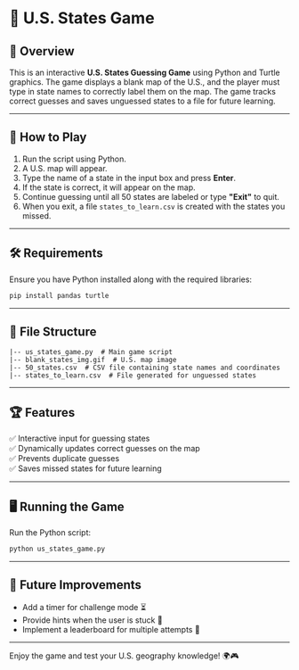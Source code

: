 # 📌 U.S. States Game  

## 📝 Overview  
This is an interactive **U.S. States Guessing Game** using Python and Turtle graphics. The game displays a blank map of the U.S., and the player must type in state names to correctly label them on the map. The game tracks correct guesses and saves unguessed states to a file for future learning.

---

## 🚀 How to Play  
1. Run the script using Python.  
2. A U.S. map will appear.  
3. Type the name of a state in the input box and press **Enter**.  
4. If the state is correct, it will appear on the map.  
5. Continue guessing until all 50 states are labeled or type **"Exit"** to quit.  
6. When you exit, a file `states_to_learn.csv` is created with the states you missed.  

---

## 🛠 Requirements  
Ensure you have Python installed along with the required libraries:  
```bash
pip install pandas turtle
```

---

## 📂 File Structure  
```
|-- us_states_game.py  # Main game script
|-- blank_states_img.gif  # U.S. map image
|-- 50_states.csv  # CSV file containing state names and coordinates
|-- states_to_learn.csv  # File generated for unguessed states
```

---

## 🏆 Features  
✅ Interactive input for guessing states  
✅ Dynamically updates correct guesses on the map  
✅ Prevents duplicate guesses  
✅ Saves missed states for future learning  

---

## 🖥 Running the Game  
Run the Python script:  
```bash
python us_states_game.py
```

---

## 🎯 Future Improvements  
- Add a timer for challenge mode ⏳  
- Provide hints when the user is stuck 🧠  
- Implement a leaderboard for multiple attempts 🏅  

---

Enjoy the game and test your U.S. geography knowledge! 🌍🎮
